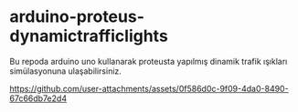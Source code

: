 # arduino-proteus-dynamictrafficlights
Bu repoda arduino uno kullanarak proteusta yapılmış dinamik trafik ışıkları simülasyonuna ulaşabilirsiniz.



https://github.com/user-attachments/assets/0f586d0c-9f09-4da0-8490-67c66db7e2d4




